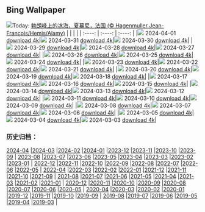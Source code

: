 ## Bing Wallpaper 
![](https://cn.bing.com/th?id=OHR.MontBlancGlacier_ZH-CN2918240023_UHD.jpg&w=1000)Today: [勃朗峰上的冰海，夏慕尼，法国 (© Hagenmuller Jean-François/Hemis/Alamy)](https://cn.bing.com/th?id=OHR.MontBlancGlacier_ZH-CN2918240023_UHD.jpg)
|      |      |      |
| :----: | :----: | :----: |
|![](https://cn.bing.com/th?id=OHR.MontBlancGlacier_ZH-CN2918240023_UHD.jpg&pid=hp&w=384&h=216&rs=1&c=4) 2024-04-01 [download 4k](https://cn.bing.com/th?id=OHR.MontBlancGlacier_ZH-CN2918240023_UHD.jpg)|![](https://cn.bing.com/th?id=OHR.ArdeAlba_ZH-CN6807697569_UHD.jpg&pid=hp&w=384&h=216&rs=1&c=4) 2024-03-31 [download 4k](https://cn.bing.com/th?id=OHR.ArdeAlba_ZH-CN6807697569_UHD.jpg)|![](https://cn.bing.com/th?id=OHR.SleepySloth_ZH-CN6084460583_UHD.jpg&pid=hp&w=384&h=216&rs=1&c=4) 2024-03-30 [download 4k](https://cn.bing.com/th?id=OHR.SleepySloth_ZH-CN6084460583_UHD.jpg)|
|![](https://cn.bing.com/th?id=OHR.SouthStackLight_ZH-CN5932471774_UHD.jpg&pid=hp&w=384&h=216&rs=1&c=4) 2024-03-29 [download 4k](https://cn.bing.com/th?id=OHR.SouthStackLight_ZH-CN5932471774_UHD.jpg)|![](https://cn.bing.com/th?id=OHR.ShanghaiBlossoms_ZH-CN5594677517_UHD.jpg&pid=hp&w=384&h=216&rs=1&c=4) 2024-03-28 [download 4k](https://cn.bing.com/th?id=OHR.ShanghaiBlossoms_ZH-CN5594677517_UHD.jpg)|![](https://cn.bing.com/th?id=OHR.TeatroColon_ZH-CN5378730986_UHD.jpg&pid=hp&w=384&h=216&rs=1&c=4) 2024-03-27 [download 4k](https://cn.bing.com/th?id=OHR.TeatroColon_ZH-CN5378730986_UHD.jpg)|
|![](https://cn.bing.com/th?id=OHR.HangRaiVietnam_ZH-CN1601428109_UHD.jpg&pid=hp&w=384&h=216&rs=1&c=4) 2024-03-26 [download 4k](https://cn.bing.com/th?id=OHR.HangRaiVietnam_ZH-CN1601428109_UHD.jpg)|![](https://cn.bing.com/th?id=OHR.TulipAbbotsford_ZH-CN1401627293_UHD.jpg&pid=hp&w=384&h=216&rs=1&c=4) 2024-03-25 [download 4k](https://cn.bing.com/th?id=OHR.TulipAbbotsford_ZH-CN1401627293_UHD.jpg)|![](https://cn.bing.com/th?id=OHR.WhiteEyes_ZH-CN1130380430_UHD.jpg&pid=hp&w=384&h=216&rs=1&c=4) 2024-03-24 [download 4k](https://cn.bing.com/th?id=OHR.WhiteEyes_ZH-CN1130380430_UHD.jpg)|
|![](https://cn.bing.com/th?id=OHR.AmazonClouds_ZH-CN0578911147_UHD.jpg&pid=hp&w=384&h=216&rs=1&c=4) 2024-03-23 [download 4k](https://cn.bing.com/th?id=OHR.AmazonClouds_ZH-CN0578911147_UHD.jpg)|![](https://cn.bing.com/th?id=OHR.WaikatoWater_ZH-CN0417438809_UHD.jpg&pid=hp&w=384&h=216&rs=1&c=4) 2024-03-22 [download 4k](https://cn.bing.com/th?id=OHR.WaikatoWater_ZH-CN0417438809_UHD.jpg)|![](https://cn.bing.com/th?id=OHR.BwindiNationalForest_ZH-CN0436137473_UHD.jpg&pid=hp&w=384&h=216&rs=1&c=4) 2024-03-21 [download 4k](https://cn.bing.com/th?id=OHR.BwindiNationalForest_ZH-CN0436137473_UHD.jpg)|
|![](https://cn.bing.com/th?id=OHR.Springequinox2024_ZH-CN5647214924_UHD.jpg&pid=hp&w=384&h=216&rs=1&c=4) 2024-03-20 [download 4k](https://cn.bing.com/th?id=OHR.Springequinox2024_ZH-CN5647214924_UHD.jpg)|![](https://cn.bing.com/th?id=OHR.AlmondBloom_ZH-CN9441550492_UHD.jpg&pid=hp&w=384&h=216&rs=1&c=4) 2024-03-19 [download 4k](https://cn.bing.com/th?id=OHR.AlmondBloom_ZH-CN9441550492_UHD.jpg)|![](https://cn.bing.com/th?id=OHR.ElephantRock_ZH-CN9293300383_UHD.jpg&pid=hp&w=384&h=216&rs=1&c=4) 2024-03-18 [download 4k](https://cn.bing.com/th?id=OHR.ElephantRock_ZH-CN9293300383_UHD.jpg)|
|![](https://cn.bing.com/th?id=OHR.StFiniansBay_ZH-CN8655586052_UHD.jpg&pid=hp&w=384&h=216&rs=1&c=4) 2024-03-17 [download 4k](https://cn.bing.com/th?id=OHR.StFiniansBay_ZH-CN8655586052_UHD.jpg)|![](https://cn.bing.com/th?id=OHR.BambooPanda_ZH-CN8455481760_UHD.jpg&pid=hp&w=384&h=216&rs=1&c=4) 2024-03-16 [download 4k](https://cn.bing.com/th?id=OHR.BambooPanda_ZH-CN8455481760_UHD.jpg)|![](https://cn.bing.com/th?id=OHR.AnzaBorregoBloom_ZH-CN8284458835_UHD.jpg&pid=hp&w=384&h=216&rs=1&c=4) 2024-03-15 [download 4k](https://cn.bing.com/th?id=OHR.AnzaBorregoBloom_ZH-CN8284458835_UHD.jpg)|
|![](https://cn.bing.com/th?id=OHR.AyutthayaTree_ZH-CN8075870220_UHD.jpg&pid=hp&w=384&h=216&rs=1&c=4) 2024-03-14 [download 4k](https://cn.bing.com/th?id=OHR.AyutthayaTree_ZH-CN8075870220_UHD.jpg)|![](https://cn.bing.com/th?id=OHR.MagadiFlamingos_ZH-CN7888437841_UHD.jpg&pid=hp&w=384&h=216&rs=1&c=4) 2024-03-13 [download 4k](https://cn.bing.com/th?id=OHR.MagadiFlamingos_ZH-CN7888437841_UHD.jpg)|![](https://cn.bing.com/th?id=OHR.BryceSnow_ZH-CN7489999663_UHD.jpg&pid=hp&w=384&h=216&rs=1&c=4) 2024-03-12 [download 4k](https://cn.bing.com/th?id=OHR.BryceSnow_ZH-CN7489999663_UHD.jpg)|
|![](https://cn.bing.com/th?id=OHR.ProseccoItaly_ZH-CN6802010344_UHD.jpg&pid=hp&w=384&h=216&rs=1&c=4) 2024-03-11 [download 4k](https://cn.bing.com/th?id=OHR.ProseccoItaly_ZH-CN6802010344_UHD.jpg)|![](https://cn.bing.com/th?id=OHR.BeaumontClock_ZH-CN5288086713_UHD.jpg&pid=hp&w=384&h=216&rs=1&c=4) 2024-03-10 [download 4k](https://cn.bing.com/th?id=OHR.BeaumontClock_ZH-CN5288086713_UHD.jpg)|![](https://cn.bing.com/th?id=OHR.BistiBlue_ZH-CN4991705833_UHD.jpg&pid=hp&w=384&h=216&rs=1&c=4) 2024-03-09 [download 4k](https://cn.bing.com/th?id=OHR.BistiBlue_ZH-CN4991705833_UHD.jpg)|
|![](https://cn.bing.com/th?id=OHR.IguazuFalls_ZH-CN4749837052_UHD.jpg&pid=hp&w=384&h=216&rs=1&c=4) 2024-03-08 [download 4k](https://cn.bing.com/th?id=OHR.IguazuFalls_ZH-CN4749837052_UHD.jpg)|![](https://cn.bing.com/th?id=OHR.TarragonaSpain_ZH-CN5488361711_UHD.jpg&pid=hp&w=384&h=216&rs=1&c=4) 2024-03-07 [download 4k](https://cn.bing.com/th?id=OHR.TarragonaSpain_ZH-CN5488361711_UHD.jpg)|![](https://cn.bing.com/th?id=OHR.WahclellaFalls_ZH-CN4932852217_UHD.jpg&pid=hp&w=384&h=216&rs=1&c=4) 2024-03-06 [download 4k](https://cn.bing.com/th?id=OHR.WahclellaFalls_ZH-CN4932852217_UHD.jpg)|
|![](https://cn.bing.com/th?id=OHR.BangkokCircle_ZH-CN4702412806_UHD.jpg&pid=hp&w=384&h=216&rs=1&c=4) 2024-03-05 [download 4k](https://cn.bing.com/th?id=OHR.BangkokCircle_ZH-CN4702412806_UHD.jpg)|![](https://cn.bing.com/th?id=OHR.ArenalCostaRica_ZH-CN4466297855_UHD.jpg&pid=hp&w=384&h=216&rs=1&c=4) 2024-03-04 [download 4k](https://cn.bing.com/th?id=OHR.ArenalCostaRica_ZH-CN4466297855_UHD.jpg)|![](https://cn.bing.com/th?id=OHR.KrugerLeopard_ZH-CN4125884091_UHD.jpg&pid=hp&w=384&h=216&rs=1&c=4) 2024-03-03 [download 4k](https://cn.bing.com/th?id=OHR.KrugerLeopard_ZH-CN4125884091_UHD.jpg)|
### 历史归档：
[2024-04](/picture/2024-04/) |[2024-03](/picture/2024-03/) |[2024-02](/picture/2024-02/) |[2024-01](/picture/2024-01/) |[2023-12](/picture/2023-12/) |[2023-11](/picture/2023-11/) |[2023-10](/picture/2023-10/) |[2023-09](/picture/2023-09/) |
[2023-08](/picture/2023-08/) |[2023-07](/picture/2023-07/) |[2023-06](/picture/2023-06/) |[2023-05](/picture/2023-05/) |[2023-04](/picture/2023-04/) |[2023-03](/picture/2023-03/) |[2023-02](/picture/2023-02/) |[2023-01](/picture/2023-01/) |
[2022-12](/picture/2022-12/) |[2022-11](/picture/2022-11/) |[2022-10](/picture/2022-10/) |[2022-09](/picture/2022-09/) |[2022-08](/picture/2022-08/) |[2022-07](/picture/2022-07/) |[2022-06](/picture/2022-06/) |[2022-05](/picture/2022-05/) |
[2022-04](/picture/2022-04/) |[2022-03](/picture/2022-03/) |[2022-02](/picture/2022-02/) |[2022-01](/picture/2022-01/) |[2021-12](/picture/2021-12/) |[2021-11](/picture/2021-11/) |[2021-10](/picture/2021-10/) |[2021-09](/picture/2021-09/) |
[2021-08](/picture/2021-08/) |[2021-07](/picture/2021-07/) |[2021-06](/picture/2021-06/) |[2021-05](/picture/2021-05/) |[2021-04](/picture/2021-04/) |[2021-03](/picture/2021-03/) |[2021-02](/picture/2021-02/) |[2021-01](/picture/2021-01/) |
[2020-12](/picture/2020-12/) |[2020-11](/picture/2020-11/) |[2020-10](/picture/2020-10/) |[2020-09](/picture/2020-09/) |[2020-08](/picture/2020-08/) |[2020-07](/picture/2020-07/) |[2020-06](/picture/2020-06/) |[2020-05](/picture/2020-05/) |
[2020-04](/picture/2020-04/) |[2020-03](/picture/2020-03/) |[2020-02](/picture/2020-02/) |[2020-01](/picture/2020-01/) |[2019-12](/picture/2019-12/) |[2019-11](/picture/2019-11/) |[2019-10](/picture/2019-10/) |[2019-09](/picture/2019-09/) |
[2019-08](/picture/2019-08/) |[2019-07](/picture/2019-07/) |[2019-06](/picture/2019-06/) |[2019-05](/picture/2019-05/) |[2019-04](/picture/2019-04/) |[2019-03](/picture/2019-03/) |
